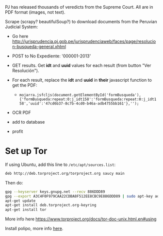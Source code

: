PJ has released thousands of veredicts from the Supreme Court. All are in PDF
format (images, not text).

Scrape (scrapy? beautifulSoup?) to download documents from the Peruvian
Judicial System:

* Go here <http://jurisprudencia.pj.gob.pe/jurisprudenciaweb/faces/page/resolucion-busqueda-general.xhtml>
* POST to No Expediente: '000001-2013'
* GET results. Get **idt** and **uuid** values for each result (from button 
  "Ver Resolución").
* For each result, replace the **idt** and **uuid** in **their** javascript
  function to get the PDF:

    * ``mojarra.jsfcljs(document.getElementById('formBusqueda'),{'formBusqueda:repeat:0:j_idt158':'formBusqueda:repeat:0:j_idt158','uuid':'47cd6b37-8c7b-4cd0-b46a-adb4755bb161'},'');``

* OCR PDF
* add to database
* profit

# Set up Tor
If using Ubuntu, add this line to ``/etc/apt/sources.list``:

```bash
deb http://deb.torproject.org/torproject.org saucy main
```

Then do:

```bash
gpg --keyserver keys.gnupg.net --recv 886DDD89
gpg --export A3C4F0F979CAA22CDBA8F512EE8CBC9E886DDD89 | sudo apt-key add -
apt-get update
apt-get install deb.torproject.org-keyring
apt-get install tor
```
More info here <https://www.torproject.org/docs/tor-doc-unix.html.en#using>

Install polipo, more info [here](http://pkmishra.github.io/blog/2013/03/18/how-to-run-scrapy-with-TOR-and-multiple-browser-agents-part-1-mac/).
